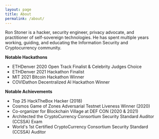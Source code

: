 ```yaml
---
layout: page
title: About
permalink: /about/
---
```


Ron Stoner is a hacker, security engineer, privacy advocate, and practitioner of self-sovereign technologies. He has spent multiple years working, guiding, and educating the Information Security and Cryptocurrency community.


**Notable Hackathons**
- ETHDenver 2020 Open Track Finalist & Celebrity Judges Choice
- ETHDenver 2021 Hackathon Finalist
- MIT 2021 Bitcoin Hackathon Winner
- COVIDathon Decentralized AI Hackathon Winner


**Notable Achievements**
- Top 25 HackTheBox Hacker (2018)
- Cosmos Game of Zones Adversarial Testnet Liveness Winner (2020)
- Co-organizer for Blockchain Village at DEF CON (2020 & 2021)
- Architected the CryptoCurrency Consortium Security Standard Auditor (CCSSA) Exam
- World's 1st Certified CryptoCurrency Consortium Security Standard (CCSSA) Auditor